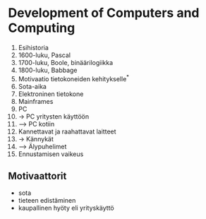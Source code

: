 
# Development of Computers and Computing

 1. Esihistoria
 2. 1600-luku, Pascal
 3. 1700-luku, Boole, binäärilogiikka
 4. 1800-luku, Babbage
 5. Motivaatio tietokoneiden kehitykselle<sup>*</sup>
 6. Sota-aika
 7. Elektroninen tietokone
 8. Mainframes
 9. PC
 10. -> PC yritysten käyttöön
 11. --> PC kotiin
 12. Kannettavat ja raahattavat laitteet
 13. -> Kännykät
 14. --> Älypuhelimet
 15. Ennustamisen vaikeus

## Motivaattorit

 + sota
 + tieteen edistäminen
 + kaupallinen hyöty eli yrityskäyttö
